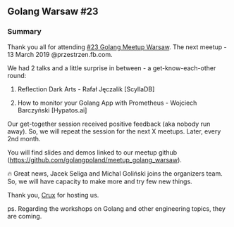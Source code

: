## Golang Warsaw #23

### Summary

Thank you all for attending [#23 Golang Meetup Warsaw](https://www.meetup.com/Golang-Warsaw/events/257705831/). The next meetup - 13 March 2019 @przestrzen.fb.com.

We had 2 talks and a little surprise in between - a get-know-each-other round: 

1.  Reflection Dark Arts - Rafał Jęczalik [ScyllaDB]

2. How to monitor your Golang App with Prometheus - Wojciech Barczyński [Hypatos.ai]

Our get-together session received positive feedback (aka nobody run away). So, we will repeat the session for the next X meetups. Later, every 2nd month.

You will find slides and demos linked to our meetup github (https://github.com/golangpoland/meetup_golang_warsaw).

🔥 Great news, Jacek Seliga and Michal Goliński joins the organizers team. So, we will have capacity to make more and try few new things.

Thank you, [Crux](http://www.crux.boulder.pl/) for hosting us.

ps. Regarding the workshops on Golang and other engineering topics, they are coming.
